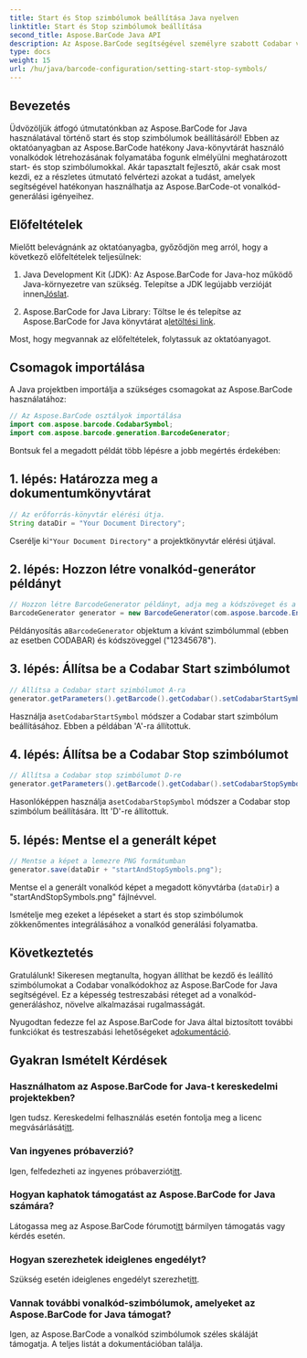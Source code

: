 ```yaml
---
title: Start és Stop szimbólumok beállítása Java nyelven
linktitle: Start és Stop szimbólumok beállítása
second_title: Aspose.BarCode Java API
description: Az Aspose.BarCode segítségével személyre szabott Codabar vonalkódokat generálhat speciális kezdő- és leállítási szimbólumokkal Java nyelven. Kövesse lépésenkénti útmutatónkat a zökkenőmentes integráció érdekében.
type: docs
weight: 15
url: /hu/java/barcode-configuration/setting-start-stop-symbols/
---
```


## Bevezetés

Üdvözöljük átfogó útmutatónkban az Aspose.BarCode for Java használatával történő start és stop szimbólumok beállításáról! Ebben az oktatóanyagban az Aspose.BarCode hatékony Java-könyvtárát használó vonalkódok létrehozásának folyamatába fogunk elmélyülni meghatározott start- és stop szimbólumokkal. Akár tapasztalt fejlesztő, akár csak most kezdi, ez a részletes útmutató felvértezi azokat a tudást, amelyek segítségével hatékonyan használhatja az Aspose.BarCode-ot vonalkód-generálási igényeihez.

## Előfeltételek

Mielőtt belevágnánk az oktatóanyagba, győződjön meg arról, hogy a következő előfeltételek teljesülnek:

1.  Java Development Kit (JDK): Az Aspose.BarCode for Java-hoz működő Java-környezetre van szükség. Telepítse a JDK legújabb verzióját innen[Jóslat](https://www.oracle.com/java/technologies/javase-downloads.html).

2.  Aspose.BarCode for Java Library: Töltse le és telepítse az Aspose.BarCode for Java könyvtárat a[letöltési link](https://releases.aspose.com/barcode/java/).

Most, hogy megvannak az előfeltételek, folytassuk az oktatóanyagot.

## Csomagok importálása

A Java projektben importálja a szükséges csomagokat az Aspose.BarCode használatához:

```java
// Az Aspose.BarCode osztályok importálása
import com.aspose.barcode.CodabarSymbol;
import com.aspose.barcode.generation.BarcodeGenerator;
```

Bontsuk fel a megadott példát több lépésre a jobb megértés érdekében:

## 1. lépés: Határozza meg a dokumentumkönyvtárat

```java
// Az erőforrás-könyvtár elérési útja.
String dataDir = "Your Document Directory";
```

 Cserélje ki`"Your Document Directory"` a projektkönyvtár elérési útjával.

## 2. lépés: Hozzon létre vonalkód-generátor példányt

```java
// Hozzon létre BarcodeGenerator példányt, adja meg a kódszöveget és a szimbólumokat a konstruktorban
BarcodeGenerator generator = new BarcodeGenerator(com.aspose.barcode.EncodeTypes.CODABAR, "12345678");
```

 Példányosítás a`BarcodeGenerator` objektum a kívánt szimbólummal (ebben az esetben CODABAR) és kódszöveggel ("12345678").

## 3. lépés: Állítsa be a Codabar Start szimbólumot

```java
// Állítsa a Codabar start szimbólumot A-ra
generator.getParameters().getBarcode().getCodabar().setCodabarStartSymbol(CodabarSymbol.A);
```

 Használja a`setCodabarStartSymbol` módszer a Codabar start szimbólum beállításához. Ebben a példában 'A'-ra állítottuk.

## 4. lépés: Állítsa be a Codabar Stop szimbólumot

```java
// Állítsa a Codabar stop szimbólumot D-re
generator.getParameters().getBarcode().getCodabar().setCodabarStopSymbol(CodabarSymbol.D);
```

 Hasonlóképpen használja a`setCodabarStopSymbol` módszer a Codabar stop szimbólum beállítására. Itt 'D'-re állítottuk.

## 5. lépés: Mentse el a generált képet

```java
// Mentse a képet a lemezre PNG formátumban
generator.save(dataDir + "startAndStopSymbols.png");
```

Mentse el a generált vonalkód képet a megadott könyvtárba (`dataDir`) a "startAndStopSymbols.png" fájlnévvel.

Ismételje meg ezeket a lépéseket a start és stop szimbólumok zökkenőmentes integrálásához a vonalkód generálási folyamatba.

## Következtetés

Gratulálunk! Sikeresen megtanulta, hogyan állíthat be kezdő és leállító szimbólumokat a Codabar vonalkódokhoz az Aspose.BarCode for Java segítségével. Ez a képesség testreszabási réteget ad a vonalkód-generáláshoz, növelve alkalmazásai rugalmasságát.

 Nyugodtan fedezze fel az Aspose.BarCode for Java által biztosított további funkciókat és testreszabási lehetőségeket a[dokumentáció](https://reference.aspose.com/barcode/java/).

## Gyakran Ismételt Kérdések

### Használhatom az Aspose.BarCode for Java-t kereskedelmi projektekben?
 Igen tudsz. Kereskedelmi felhasználás esetén fontolja meg a licenc megvásárlását[itt](https://purchase.aspose.com/buy).

### Van ingyenes próbaverzió?
 Igen, felfedezheti az ingyenes próbaverziót[itt](https://releases.aspose.com/).

### Hogyan kaphatok támogatást az Aspose.BarCode for Java számára?
 Látogassa meg az Aspose.BarCode fórumot[itt](https://forum.aspose.com/c/barcode/13) bármilyen támogatás vagy kérdés esetén.

### Hogyan szerezhetek ideiglenes engedélyt?
 Szükség esetén ideiglenes engedélyt szerezhet[itt](https://purchase.aspose.com/temporary-license/).

### Vannak további vonalkód-szimbólumok, amelyeket az Aspose.BarCode for Java támogat?
Igen, az Aspose.BarCode a vonalkód szimbólumok széles skáláját támogatja. A teljes listát a dokumentációban találja.

